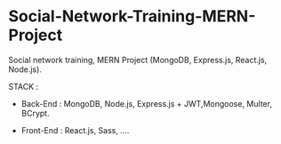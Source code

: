 # Social-Network-Training-MERN-Project
Social network training, MERN Project (MongoDB, Express.js, React.js, Node.js). 

STACK :
- Back-End :
MongoDB, Node.js, Express.js + JWT,Mongoose, Multer, BCrypt.

- Front-End :
React.js, Sass, ....
